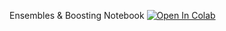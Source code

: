 Ensembles & Boosting Notebook
[![Open In Colab](https://colab.research.google.com/assets/colab-badge.svg)](https://colab.research.google.com/github/girafe-ai/ml-mipt/blob/basic_f20/week0_07_boosting_feature_importances/week0_07_boosting_ensembling.ipynb)
